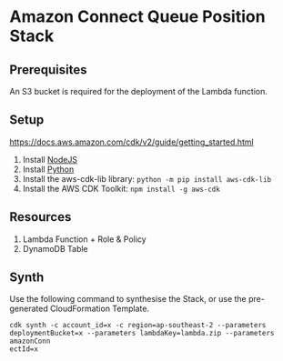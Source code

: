 # Amazon Connect Queue Position Stack

## Prerequisites

An S3 bucket is required for the deployment of the Lambda function.

## Setup

https://docs.aws.amazon.com/cdk/v2/guide/getting_started.html

1. Install [NodeJS](https://nodejs.org/en/download/)
2. Install [Python](https://www.python.org/downloads/)
3. Install the aws-cdk-lib library: ```python -m pip install aws-cdk-lib```
4. Install the AWS CDK Toolkit: ```npm install -g aws-cdk```

## Resources

1. Lambda Function + Role & Policy
2. DynamoDB Table

## Synth

Use the following command to synthesise the Stack, or use the pre-generated CloudFormation Template.

```
cdk synth -c account_id=x -c region=ap-southeast-2 --parameters deploymentBucket=x --parameters lambdaKey=lambda.zip --parameters amazonConn
ectId=x
```
